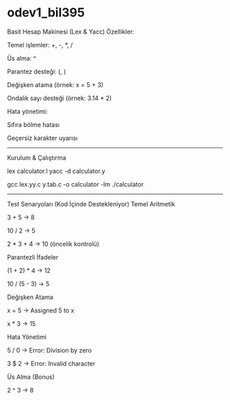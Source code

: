 # odev1_bil395

Basit Hesap Makinesi (Lex & Yacc)
Özellikler:

Temel işlemler: +, -, *, /

Üs alma: ^

Parantez desteği: (, )

Değişken atama (örnek: x = 5 + 3)

Ondalık sayı desteği (örnek: 3.14 * 2)

Hata yönetimi:

Sıfıra bölme hatası

Geçersiz karakter uyarısı

*****
Kurulum & Çalıştırma


lex calculator.l
yacc -d calculator.y


gcc lex.yy.c y.tab.c -o calculator -lm
./calculator


*****
Test Senaryoları (Kod İçinde Destekleniyor)
Temel Aritmetik

3 + 5 → 8

10 / 2 → 5

2 * 3 + 4 → 10 (öncelik kontrolü)

Parantezli İfadeler

(1 + 2) * 4 → 12

10 / (5 - 3) → 5

Değişken Atama

x = 5 → Assigned 5 to x

x * 3 → 15

Hata Yönetimi

5 / 0 → Error: Division by zero

3 $ 2 → Error: Invalid character

Üs Alma (Bonus)

2 ^ 3 → 8

